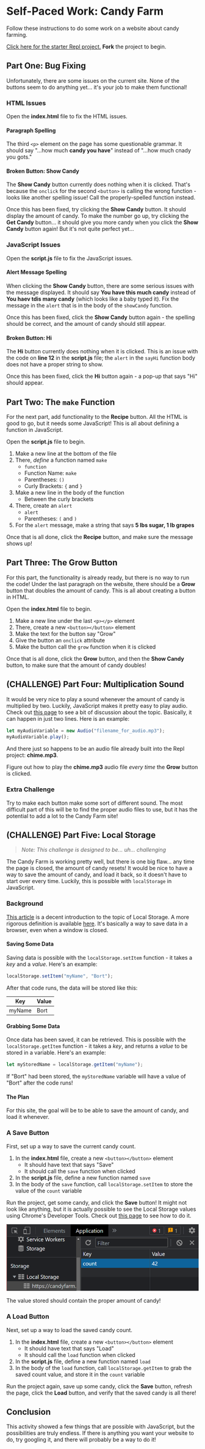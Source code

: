 # Self-Paced Work: Candy Farm
Follow these instructions to do some work on a website about candy farming.

[Click here for the starter Repl project.](https://replit.com/@HylandOutreach/CandyFarm#index.html) **Fork** the project to begin.

## Part One: Bug Fixing
Unfortunately, there are some issues on the current site. None of the buttons seem to do anything yet... it's your job to make them functional!

### HTML Issues
Open the **index.html** file to fix the HTML issues.

#### Paragraph Spelling
The third `<p>` element on the page has some questionable grammar. It should say "...how much **candy you have**" instead of "...how much cnady you gots."

#### Broken Button: Show Candy
The **Show Candy** button currently does nothing when it is clicked. That's because the `onclick` for the second `<button>` is calling the wrong function - looks like another spelling issue! Call the properly-spelled function instead.

Once this has been fixed, try clicking the **Show Candy** button. It should display the amount of candy. To make the number go up, try clicking the **Get Candy** button... it should give you more candy when you click the **Show Candy** button again! But it's not quite perfect yet...

### JavaScript Issues
Open the **script.js** file to fix the JavaScript issues.

#### Alert Message Spelling
When clicking the **Show Candy** button, there are some serious issues with the message displayed. It should say **You have this much candy** instead of **You haev tdis many candy** (which looks like a baby typed it). Fix the message in the `alert` that is in the body of the `showCandy` function.

Once this has been fixed, click the **Show Candy** button again - the spelling should be correct, and the amount of candy should still appear.

#### Broken Button: Hi
The **Hi** button currently does nothing when it is clicked. This is an issue with the code on **line 12** in the **script.js** file; the `alert` in the `sayHi` function body does not have a proper string to show.

Once this has been fixed, click the **Hi** button again - a pop-up that says "Hi" should appear.

## Part Two: The `make` Function
For the next part, add functionality to the **Recipe** button. All the HTML is good to go, but it needs some JavaScript! This is all about defining a function in JavaScript.

Open the **script.js** file to begin.

1. Make a new line at the bottom of the file
1. There, _define_ a function named `make`
    - `function`
    - Function Name: `make`
    - Parentheses: `()`
    - Curly Brackets: `{` and `}`
1. Make a new line in the body of the function
    - Between the curly brackets
1. There, create an `alert`
    - `alert`
    - Parentheses: `(` and `)`
1. For the `alert` message, make a string that says **5 lbs sugar, 1 lb grapes**

Once that is all done, click the **Recipe** button, and make sure the message shows up!

## Part Three: The Grow Button
For this part, the functionality is already ready, but there is no way to run the code! Under the last paragraph on the website, there should be a **Grow** button that doubles the amount of candy. This is all about creating a button in HTML.

Open the **index.html** file to begin.

1. Make a new line under the last `<p></p>` element
1. There, create a new `<button></button>` element
1. Make the text for the button say "Grow"
1. Give the button an `onclick` attribute
1. Make the button call the `grow` function when it is clicked

Once that is all done, click the **Grow** button, and then the **Show Candy** button, to make sure that the amount of candy doubles!

## (CHALLENGE) Part Four: Multiplication Sound
It would be very nice to play a sound whenever the amount of candy is multiplied by two. Luckily, JavaScript makes it pretty easy to play audio. Check out [this page](https://stackoverflow.com/questions/9419263/how-to-play-audio) to see a bit of discussion about the topic. Basically, it can happen in just two lines. Here is an example:

```js
let myAudioVariable = new Audio("filename_for_audio.mp3");
myAudioVariable.play();
```

And there just so happens to be an audio file already built into the Repl project: **chime.mp3**.

Figure out how to play the **chime.mp3** audio file _every time_ the **Grow** button is clicked.

### Extra Challenge
Try to make each button make some sort of different sound. The most difficult part of this will be to find the proper audio files to use, but it has the potential to add a lot to the Candy Farm site!

## (CHALLENGE) Part Five: Local Storage
>_Note: This challenge is designed to be... uh... challenging_

The Candy Farm is working pretty well, but there is one big flaw... any time the page is closed, the amount of candy resets! It would be nice to have a way to save the amount of candy, and load it back, so it doesn't have to start over every time. Luckily, this is possible with `localStorage` in JavaScript.

### Background
[This article](https://blog.logrocket.com/localstorage-javascript-complete-guide/) is a decent introduction to the topic of Local Storage. A more rigorous definition is available [here](https://developer.mozilla.org/en-US/docs/Web/API/Window/localStorage). It's basically a way to save data in a browser, even when a window is closed.

#### Saving Some Data
Saving data is possible with the `localStorage.setItem` function - it takes a _key_ and a _value_. Here's an example:

```js
localStorage.setItem("myName", "Bort");
```

After that code runs, the data will be stored like this:

| Key | Value |
|-|-|
| myName | Bort |

#### Grabbing Some Data
Once data has been saved, it can be retrieved. This is possible with the `localStorage.getItem` function - it takes a _key_, and returns a _value_ to be stored in a variable. Here's an example:

```js
let myStoredName = localStorage.getItem("myName");
```

If "Bort" had been stored, the `myStoredName` variable will have a value of "Bort" after the code runs!

#### The Plan
For this site, the goal will be to be able to save the amount of candy, and load it whenever.

### A Save Button
First, set up a way to save the current candy count.

1. In the **index.html** file, create a new `<button></button>` element
    - It should have text that says "Save"
    - It should call the `save` function when clicked
1. In the **script.js** file, define a new function named `save`
1. In the body of the `save` function, call `localStorage.setItem` to store the value of the `count` variable

Run the project, get some candy, and click the **Save** button! It might not look like anything, but it is actually possible to see the Local Storage values using Chrome's Developer Tools. Check out [this page](https://stackoverflow.com/questions/9404813/how-to-view-or-edit-localstorage#:~:text=It's%20simple.,your%20browser's%20local%20storage%20there.) to see how to do it.

![](Assets/LocalStorageDevTools.png)

The value stored should contain the proper amount of candy!

### A Load Button
Next, set up a way to load the saved candy count.

1. In the **index.html** file, create a new `<button></button>` element
    - It should have text that says "Load"
    - It should call the `load` function when clicked
1. In the **script.js** file, define a new function named `load`
1. In the body of the `load` function, call `localStorage.getItem` to grab the saved count value, and store it in the `count` variable

Run the project again, save up some candy, click the **Save** button, refresh the page, click the **Load** button, and verify that the saved candy is all there!

## Conclusion
This activity showed a few things that are possible with JavaScript, but the possibilities are truly endless. If there is anything you want your website to do, try googling it, and there will probably be a way to do it!
